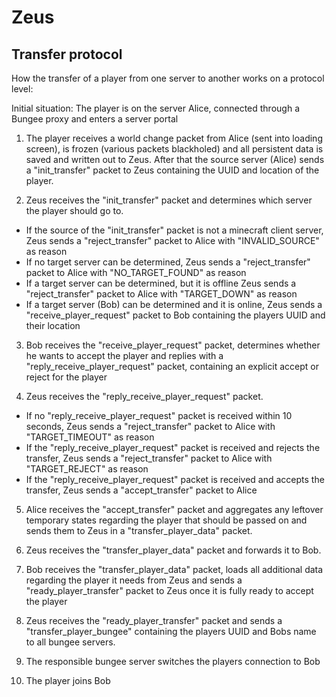 # Zeus

## Transfer protocol

How the transfer of a player from one server to another works on a protocol level:

Initial situation: The player is on the server Alice, connected through a Bungee proxy and enters a server portal

1. The player receives a world change packet from Alice (sent into loading screen), is frozen (various packets blackholed) and all persistent data is saved and written out to Zeus. After that the source server (Alice) sends a "init_transfer" packet to Zeus containing the UUID and location of the player.

2. Zeus receives the "init_transfer" packet and determines which server the player should go to.
- If the source of the "init_transfer" packet is not a minecraft client server, Zeus sends a "reject_transfer" packet to Alice with "INVALID_SOURCE" as reason
- If no target server can be determined, Zeus sends a "reject_transfer" packet to Alice with "NO_TARGET_FOUND" as reason
- If a target server can be determined, but it is offline Zeus sends a "reject_transfer" packet to Alice with "TARGET_DOWN" as reason
- If a target server (Bob) can be determined and it is online, Zeus sends a "receive_player_request" packet to Bob containing the players UUID and their location

3. Bob receives the "receive_player_request" packet, determines whether he wants to accept the player and replies with a "reply_receive_player_request" packet, containing an explicit accept or reject for the player

4. Zeus receives the "reply_receive_player_request" packet.
- If no "reply_receive_player_request" packet is received within 10 seconds, Zeus sends a "reject_transfer" packet to Alice with "TARGET_TIMEOUT" as reason
- If the "reply_receive_player_request" packet is received and rejects the transfer, Zeus sends a "reject_transfer" packet to Alice with "TARGET_REJECT" as reason
- If the "reply_receive_player_request" packet is received and accepts the transfer, Zeus sends a "accept_transfer" packet to Alice

5. Alice receives the "accept_transfer" packet and aggregates any leftover temporary states regarding the player that should be passed on and sends them to Zeus in a "transfer_player_data" packet.

6. Zeus receives the "transfer_player_data" packet and forwards it to Bob.

7. Bob receives the "transfer_player_data" packet, loads all additional data regarding the player it needs from Zeus and sends a "ready_player_transfer" packet to Zeus once it is fully ready to accept the player

8. Zeus receives the "ready_player_transfer" packet and sends a "transfer_player_bungee" containing the players UUID and Bobs name to all bungee servers.

9. The responsible bungee server switches the players connection to Bob

10. The player joins Bob
